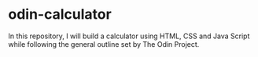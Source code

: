 # odin-calculator
In this repository, I will build a calculator using HTML, CSS and Java Script while following the general outline set by The Odin Project. 
